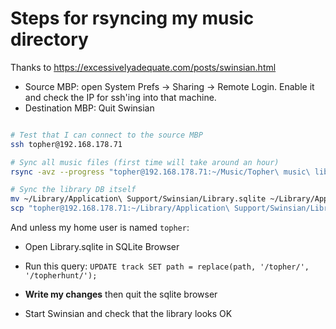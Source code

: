# Steps for rsyncing my music directory

Thanks to https://excessivelyadequate.com/posts/swinsian.html

- Source MBP: open System Prefs -> Sharing -> Remote Login. Enable it and check the IP for ssh'ing into that machine.
- Destination MBP: Quit Swinsian

```sh

# Test that I can connect to the source MBP
ssh topher@192.168.178.71

# Sync all music files (first time will take around an hour)
rsync -avz --progress "topher@192.168.178.71:~/Music/Topher\ music\ library" ~/Music/

# Sync the library DB itself
mv ~/Library/Application\ Support/Swinsian/Library.sqlite ~/Library/Application\ Support/Swinsian/Library-OLD.sqlite
scp "topher@192.168.178.71:~/Library/Application\ Support/Swinsian/Library.sqlite" ~/Library/Application\ Support/Swinsian

```

And unless my home user is named `topher`:

- Open Library.sqlite in SQLite Browser
- Run this query: `UPDATE track SET path = replace(path, '/topher/', '/topherhunt/');`
- **Write my changes** then quit the sqlite browser

- Start Swinsian and check that the library looks OK
